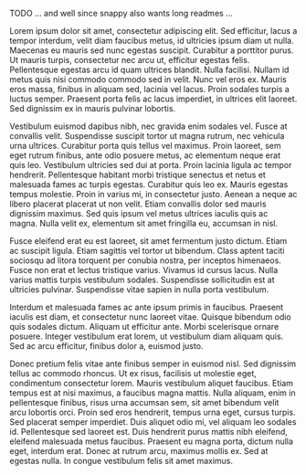 TODO ... and well since snappy also wants long readmes ...





Lorem ipsum dolor sit amet, consectetur adipiscing elit. Sed efficitur, lacus a tempor interdum, velit diam faucibus metus, id ultricies ipsum diam ut nulla. Maecenas eu mauris sed nunc egestas suscipit. Curabitur a porttitor purus. Ut mauris turpis, consectetur nec arcu ut, efficitur egestas felis. Pellentesque egestas arcu id quam ultrices blandit. Nulla facilisi. Nullam id metus quis nisi commodo commodo sed in velit. Nunc vel eros ex. Mauris eros massa, finibus in aliquam sed, lacinia vel lacus. Proin sodales turpis a luctus semper. Praesent porta felis ac lacus imperdiet, in ultrices elit laoreet. Sed dignissim ex in mauris pulvinar lobortis.

Vestibulum euismod dapibus nibh, nec gravida enim sodales vel. Fusce at convallis velit. Suspendisse suscipit tortor ut magna rutrum, nec vehicula urna ultrices. Curabitur porta quis tellus vel maximus. Proin laoreet, sem eget rutrum finibus, ante odio posuere metus, ac elementum neque erat quis leo. Vestibulum ultricies sed dui at porta. Proin lacinia ligula ac tempor hendrerit. Pellentesque habitant morbi tristique senectus et netus et malesuada fames ac turpis egestas. Curabitur quis leo ex. Mauris egestas tempus molestie. Proin in varius mi, in consectetur justo. Aenean a neque ac libero placerat placerat ut non velit. Etiam convallis dolor sed mauris dignissim maximus. Sed quis ipsum vel metus ultrices iaculis quis ac magna. Nulla velit ex, elementum sit amet fringilla eu, accumsan in nisl.

Fusce eleifend erat eu est laoreet, sit amet fermentum justo dictum. Etiam ac suscipit ligula. Etiam sagittis vel tortor ut bibendum. Class aptent taciti sociosqu ad litora torquent per conubia nostra, per inceptos himenaeos. Fusce non erat et lectus tristique varius. Vivamus id cursus lacus. Nulla varius mattis turpis vestibulum sodales. Suspendisse sollicitudin est at ultricies pulvinar. Suspendisse vitae sapien in nulla porta vestibulum.

Interdum et malesuada fames ac ante ipsum primis in faucibus. Praesent iaculis est diam, et consectetur nunc laoreet vitae. Quisque bibendum odio quis sodales dictum. Aliquam ut efficitur ante. Morbi scelerisque ornare posuere. Integer vestibulum erat lorem, ut vestibulum diam aliquam quis. Sed ac arcu efficitur, finibus dolor a, euismod justo.

Donec pretium felis vitae ante finibus semper in euismod nisl. Sed dignissim tellus ac commodo rhoncus. Ut ex risus, facilisis ut molestie eget, condimentum consectetur lorem. Mauris vestibulum aliquet faucibus. Etiam tempus est at nisi maximus, a faucibus magna mattis. Nulla aliquam, enim in pellentesque finibus, risus urna accumsan sem, sit amet bibendum velit arcu lobortis orci. Proin sed eros hendrerit, tempus urna eget, cursus turpis. Sed placerat semper imperdiet. Duis aliquet odio mi, vel aliquam leo sodales id. Pellentesque sed laoreet est. Duis hendrerit purus mattis nibh eleifend, eleifend malesuada metus faucibus. Praesent eu magna porta, dictum nulla eget, interdum erat. Donec at rutrum arcu, maximus mollis ex. Sed at egestas nulla. In congue vestibulum felis sit amet maximus. 
